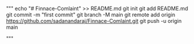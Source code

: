 """
echo "# Finnace-Comlaint" >> README.md
git init
git add README.md
git commit -m "first commit"
git branch -M main
git remote add origin https://github.com/sadanandaraj/Finnace-Comlaint.git
git push -u origin main

"""